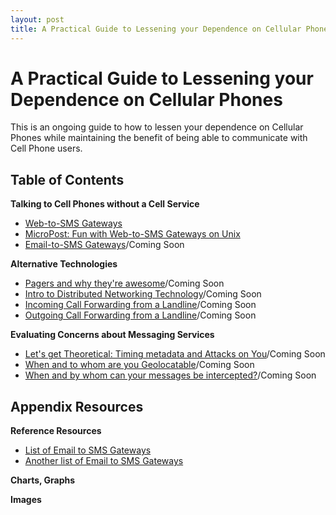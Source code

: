 ```yaml
---
layout: post
title: A Practical Guide to Lessening your Dependence on Cellular Phones
---
```


A Practical Guide to Lessening your Dependence on Cellular Phones
=================================================================

This is an ongoing guide to how to lessen your dependence on Cellular Phones
while maintaining the benefit of being able to communicate with Cell Phone
users.

Table of Contents
-----------------

**Talking to Cell Phones without a Cell Service**  

  * [Web-to-SMS Gateways]()
  * [MicroPost: Fun with Web-to-SMS Gateways on Unix]()
  * [Email-to-SMS Gateways]()/Coming Soon

**Alternative Technologies**  

  * [Pagers and why they're awesome]()/Coming Soon
  * [Intro to Distributed Networking Technology]()/Coming Soon
  * [Incoming Call Forwarding from a Landline]()/Coming Soon
  * [Outgoing Call Forwarding from a Landline]()/Coming Soon

**Evaluating Concerns about Messaging Services**  

  * [Let's get Theoretical: Timing metadata and Attacks on You]()/Coming Soon
  * [When and to whom are you Geolocatable]()/Coming Soon
  * [When and by whom can your messages be intercepted?]()/Coming Soon
  
Appendix Resources
------------------

**Reference Resources**  

  * [List of Email to SMS Gateways](https://github.com/mfitzp/List_of_SMS_gateways)
  * [Another list of Email to SMS Gateways](https://github.com/cubiclesoft/email_sms_mms_gateways)

**Charts, Graphs**

**Images**